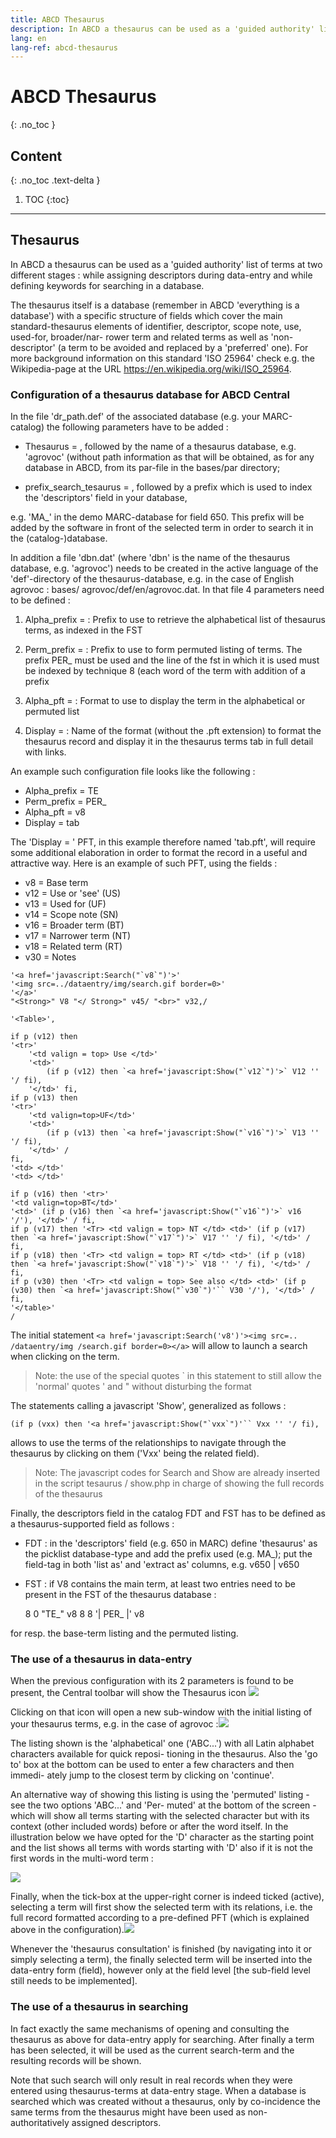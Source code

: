 ```yaml
---
title: ABCD Thesaurus
description: In ABCD a thesaurus can be used as a 'guided authority' list of terms at two different stages - while assigning descriptors during data-entry and while defining keywords for searching in a database.
lang: en
lang-ref: abcd-thesaurus
---
```


# ABCD Thesaurus

{: .no_toc }

## Content
{: .no_toc .text-delta }

1. TOC
{:toc}

---

    
## Thesaurus
    

In ABCD a thesaurus can be used as a 'guided authority' list of terms at two different stages : while assigning descriptors during data-entry and while defining keywords for searching in a database.

The thesaurus itself is a database (remember in ABCD 'everything is a database') with a specific structure of fields which cover the main standard-thesaurus elements of identifier, descriptor, scope note, use, used-for, broader/nar- rower term and related terms as well as 'non-descriptor' (a term to be avoided and replaced by a 'preferred' one). For more background information on this standard 'ISO 25964' check e.g. the Wikipedia-page at the URL https://en.wikipedia.org/wiki/ISO_25964.

### Configuration of a thesaurus database for ABCD Central

In the file 'dr_path.def' of the associated database (e.g. your MARC-catalog) the following parameters have to be added :

-   Thesaurus = , followed by the name of a thesaurus database, e.g. 'agrovoc' (without path information as that will be obtained, as for any database in ABCD, from its par-file in the bases/par directory;
    
-   prefix_search_tesaurus = , followed by a prefix which is used to index the 'descriptors' field in your database,
    

e.g. 'MA_' in the demo MARC-database for field 650. This prefix will be added by the software in front of the selected term in order to search it in the (catalog-)database.

In addition a file 'dbn.dat' (where 'dbn' is the name of the thesaurus database, e.g. 'agrovoc') needs to be created in the active language of the 'def'-directory of the thesaurus-database, e.g. in the case of English agrovoc : bases/ agrovoc/def/en/agrovoc.dat. In that file 4 parameters need to be defined :

1.  Alpha_prefix = : Prefix to use to retrieve the alphabetical list of thesaurus terms, as indexed in the FST
    
2.  Perm_prefix = : Prefix to use to form permuted listing of terms. The prefix PER_ must be used and the line of the fst in which it is used must be indexed by technique 8 (each word of the term with addition of a prefix
    
3.  Alpha_pft = : Format to use to display the term in the alphabetical or permuted list
    
4.  Display = : Name of the format (without the .pft extension) to format the thesaurus record and display it in the thesaurus terms tab in full detail with links.
    

An example such configuration file looks like the following :  

* Alpha_prefix = TE 
* Perm_prefix = PER_
* Alpha_pft = v8 
* Display = tab

The 'Display = ' PFT, in this example therefore named 'tab.pft', will require some additional elaboration in order to format the record in a useful and attractive way. Here is an example of such PFT, using the fields :

* v8 = Base term
* v12 = Use or 'see' (US) 
* v13 = Used for (UF) 
* v14 = Scope note (SN)
* v16 = Broader term (BT) 
* v17 = Narrower term (NT) 
* v18 = Related term (RT)
* v30 = Notes

```
'<a href='javascript:Search("`v8`")'>'
'<img src=../dataentry/img/search.gif border=0>' 
'</a>'
"<Strong>" V8 "</ Strong>" v45/ "<br>" v32,/

'<Table>',

if p (v12) then 
'<tr>'
	'<td valign = top> Use </td>'	 
	'<td>'
		(if p (v12) then `<a href='javascript:Show("`v12`")'>` V12 '' '/ fi), 
	'</td>' fi,
if p (v13) then 
'<tr>'
	'<td valign=top>UF</td>'	
	'<td>'
		(if p (v13) then `<a href='javascript:Show("`v16`")'>` V13 '' '/ fi), 
	'</td>' / 
fi,
'<td> </td>'
'<td> </td>'

if p (v16) then '<tr>' 
'<td valign=top>BT</td>' 
'<td>' (if p (v16) then `<a href='javascript:Show("`v16`")'>` v16 '/'), '</td>' / fi,
if p (v17) then '<Tr> <td valign = top> NT </td> <td>' (if p (v17) then `<a href='javascript:Show("`v17`")'>` V17 '' '/ fi), '</td>' / fi,
if p (v18) then '<Tr> <td valign = top> RT </td> <td>' (if p (v18) then `<a href='javascript:Show("`v18`")'>` V18 '' '/ fi), '</td>' / fi,
if p (v30) then '<Tr> <td valign = top> See also </td> <td>' (if p (v30) then `<a href='javascript:Show("`v30`")'`` V30 '/'), '</td>' / fi,
'</table>'
/
```

The initial statement `<a href='javascript:Search('v8')'><img src=.. /dataentry/img /search.gif border=0></a>` will allow to launch a search when clicking on the term.

> Note:
> the use of the special quotes ` in this statement to still allow
> the 'normal' quotes ' and " without disturbing the format

The statements calling a javascript 'Show', generalized as follows :

    (if p (vxx) then '<a href='javascript:Show("`vxx`")'`` Vxx '' '/ fi),  

allows to use the terms of the relationships to navigate through the thesaurus by clicking on them ('Vxx' being the related field).

> Note:
> The javascript codes for Search and Show are already inserted in
> the script tesaurus / show.php in charge of showing the full records
> of the thesaurus

Finally, the descriptors field in the catalog FDT and FST has to be defined as a thesaurus-supported field as follows :

-   FDT : in the 'descriptors' field (e.g. 650 in MARC) define 'thesaurus' as the picklist database-type and add the prefix used (e.g. MA_); put the field-tag in both 'list as' and 'extract as' columns, e.g. v650 | v650
-   FST : if V8 contains the main term, at least two entries need to be present in the FST of the thesaurus database : 

    8 0 "TE_" v8
    8 8 '| PER_ |' v8 

for resp. the base-term listing and the permuted listing.
    

### The use of a thesaurus in data-entry

When the previous configuration with its 2 parameters is found to be present, the Central toolbar will show the Thesaurus icon ![](https://lh4.googleusercontent.com/lz_gPAo_tTdjEetjx7NR4l8D8dQnikSPnAFvazvdUqxeHI1Tf-YzC9zZhmpaPsyVzaU98MjUTQrRGG1z_0jp2T3Gn5KlexsAoUnVvWOelqXHGXDZIUV0ttAAQXNoM8LEyPvilzJM=s0)

Clicking on that icon will open a new sub-window with the initial listing of your thesaurus terms, e.g. in the case of agrovoc :![](https://lh6.googleusercontent.com/qQ_Phi6CQfOE6Lv-OExL36GFqc3ll501_GZeHubwrzGC5Z7FG4vydl0D73bwiGN8kQS7serih_JiOIoji7Tw6G6-gNGCiIolAB2lLvPjLJMbT5H1P1cxLqmRidDHopaAK2eH-MjQ=s0)

 
The listing shown is the 'alphabetical' one ('ABC...') with all Latin alphabet characters available for quick reposi- tioning in the thesaurus. Also the 'go to' box at the bottom can be used to enter a few characters and then immedi- ately jump to the closest term by clicking on 'continue'.

An alternative way of showing this listing is using the 'permuted' listing - see the two options 'ABC...' and 'Per- muted' at the bottom of the screen - which will show all terms starting with the selected character but with its context (other included words) before or after the word itself. In the illustration below we have opted for the 'D' character as the starting point and the list shows all terms with words starting with 'D' also if it is not the first words in the multi-word term :  

![](https://lh3.googleusercontent.com/4K6aei9b3_GoezBpnd4qi4vh3VC60ytRrvmKUzIepY0Wg0CGpXfuFFES-eexwOK8cxzCM0PXL6kH6ZYbFBQGawxAvkw-Ywn5BBTw8U8RP2Oox11c4MCV5UpnYuq-xE20AFHt7XwE=s0)

Finally, when the tick-box at the upper-right corner is indeed ticked (active), selecting a term will first show the selected term with its relations, i.e. the full record formatted according to a pre-defined PFT (which is explained above in the configuration).![](https://lh5.googleusercontent.com/tOGns4MX5eI0RIg-etV937Bf3SA9xKLblr-g-PbcfCAP_yfITESxrTAQTVEw3Z4EHOkdG4uB0o76Mg0EXznUxWXoaXQwS7oVMsDY1LvBaChnYy6qZ5JTe2IDCSulTxZ8T0QB6qbS=s0)

Whenever the 'thesaurus consultation' is finished (by navigating into it or simply selecting a term), the finally selected term will be inserted into the data-entry form (field), however only at the field level [the sub-field level still needs to be implemented].

### The use of a thesaurus in searching
    
In fact exactly the same mechanisms of opening and consulting the thesaurus as above for data-entry apply for searching. After finally a term has been selected, it will be used as the current search-term and the resulting records will be shown.

Note that such search will only result in real records when they were entered using thesaurus-terms at data-entry stage. When a database is searched which was created without a thesaurus, only by co-incidence the same terms from the thesaurus might have been used as non-authoritatively assigned descriptors.